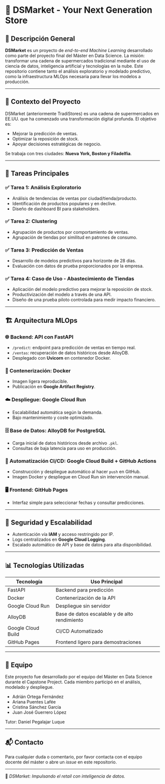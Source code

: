 # 🛒 DSMarket - Your Next Generation Store

## 📌 Descripción General

**DSMarket** es un proyecto de *end-to-end Machine Learning* desarrollado como parte del proyecto final del Máster en Data Science. La misión: transformar una cadena de supermercados tradicional mediante el uso de ciencia de datos, inteligencia artificial y tecnologías en la nube. Este repositorio contiene tanto el análisis exploratorio y modelado predictivo, como la infraestructura MLOps necesaria para llevar los modelos a producción.

---

## 🧠 Contexto del Proyecto

DSMarket (anteriormente TradiStores) es una cadena de supermercados en EE.UU. que ha comenzado una transformación digital profunda. El objetivo es:

- Mejorar la predicción de ventas.
- Optimizar la reposición de stock.
- Apoyar decisiones estratégicas de negocio.

Se trabaja con tres ciudades: **Nueva York, Boston y Filadelfia**.

---

## 🧾 Tareas Principales

### ✅ Tarea 1: Análisis Exploratorio
- Análisis de tendencias de ventas por ciudad/tienda/producto.
- Identificación de productos populares y en declive.
- Diseño de dashboard BI para stakeholders.

### ✅ Tarea 2: Clustering
- Agrupación de productos por comportamiento de ventas.
- Agrupación de tiendas por similitud en patrones de consumo.

### ✅ Tarea 3: Predicción de Ventas
- Desarrollo de modelos predictivos para horizonte de 28 días.
- Evaluación con datos de prueba proporcionados por la empresa.

### ✅ Tarea 4: Caso de Uso - Abastecimiento de Tiendas
- Aplicación del modelo predictivo para mejorar la reposición de stock.
- Productivización del modelo a través de una API.
- Diseño de una prueba piloto controlada para medir impacto financiero.

---

## 🏗️ Arquitectura MLOps

### 🌐 Backend: API con FastAPI
- `/predict`: endpoint para predicción de ventas en tiempo real.
- `/ventas`: recuperación de datos históricos desde AlloyDB.
- Desplegado con **Uvicorn** en contenedor Docker.

### 🐳 Contenerización: Docker
- Imagen ligera reproducible.
- Publicación en **Google Artifact Registry**.

### ☁️ Despliegue: Google Cloud Run
- Escalabilidad automática según la demanda.
- Bajo mantenimiento y coste optimizado.

### 🗄️ Base de Datos: AlloyDB for PostgreSQL
- Carga inicial de datos históricos desde archivo `.pkl`.
- Consultas de baja latencia para uso en producción.

### 🚀 Automatización CI/CD: Google Cloud Build + GitHub Actions
- Construcción y despliegue automático al hacer `push` en GitHub.
- Imagen Docker y despliegue en Cloud Run sin intervención manual.

### 🖥️ Frontend: GitHub Pages
- Interfaz simple para seleccionar fechas y consultar predicciones.

---

## 🔐 Seguridad y Escalabilidad

- Autenticación vía **IAM** y acceso restringido por IP.
- Logs centralizados en **Google Cloud Logging**.
- Escalado automático de API y base de datos para alta disponibilidad.

---

## 📊 Tecnologías Utilizadas

| Tecnología            | Uso Principal                                 |
|----------------------|-----------------------------------------------|
| FastAPI              | Backend para predicción                       |
| Docker               | Contenerización de la API                     |
| Google Cloud Run     | Despliegue sin servidor                       |
| AlloyDB              | Base de datos escalable y de alto rendimiento|
| Google Cloud Build   | CI/CD Automatizado                            |
| GitHub Pages         | Frontend ligero para demostraciones           |

---

## 👥 Equipo

Este proyecto fue desarrollado por el equipo del Máster en Data Science durante el Capstone Project. Cada miembro participó en el análisis, modelado y despliegue.
- Adrián Ortega Fernández
- Ariana Puentes Lafée
- Cristina Sánchez García
- Juan José Guerrero López

Tutor:
Daniel Pegalajar Luque

---

## 📬 Contacto

Para cualquier duda o comentario, por favor contacta con el equipo docente del máster o abre un *issue* en este repositorio.

---

🚀 *DSMarket: Impulsando el retail con inteligencia de datos.*

